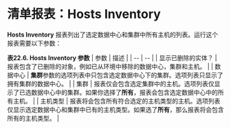 # 清单报表：Hosts Inventory
**Hosts Inventory** 报表列出了选定数据中心和集群中所有主机的列表。运行这个报表需要以下参数：

**表22.6. Hosts Inventory 参数**
| 参数 | 描述 |
| -- | -- |
| 显示已删除的实体？ | 报表包含了已删除的对象，例如已从环境中移除的数据中心，集群和主机。 |
| 数据中心 | **集群**参数的选项列表中只包含选定数据中心下的集群。选项列表只显示了拥有集群的数据中心。 |
| 集群 | 报表仅会包含选定集群中的主机。选项列表仅显示了已选数据中心中的集群。如果你选择了**所有**，报表会包含选定数据中心中的所有主机。 |
| 主机类型 | 报表将会包含所有符合选定的主机类型的主机。选项列表仅显示选定数据中心和集群中已有的主机类型。如果选了**所有**，那么报表将会包含所有的主机类型。 |
